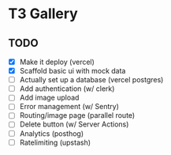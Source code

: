# T3 Gallery

## TODO

- [x] Make it deploy (vercel)
- [x] Scaffold basic ui with mock data 
- [ ] Actually  set up a database (vercel postgres)
- [ ] Add authentication  (w/ clerk)
- [ ] Add image upload 
- [ ] Error management (w/ Sentry)
- [ ] Routing/image page (parallel route) 
- [ ] Delete button (w/ Server Actions)
- [ ] Analytics (posthog)
- [ ] Ratelimiting (upstash)